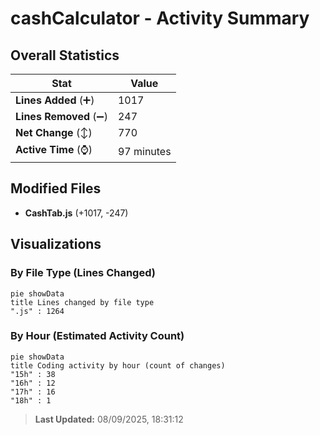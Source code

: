 # cashCalculator - Activity Summary 

## Overall Statistics

| Stat                   | Value                                                             |
| ---------------------- | ----------------------------------------------------------------- |
| **Lines Added** (➕)   | 1017                                          |
| **Lines Removed** (➖) | 247                                        |
| **Net Change** (↕)    | 770                |
| **Active Time** (⌚)   | 97 minutes |


## Modified Files
- **CashTab.js** (+1017, -247)

## Visualizations

### By File Type (Lines Changed)

```mermaid
pie showData
title Lines changed by file type
".js" : 1264
```

### By Hour (Estimated Activity Count)

```mermaid
pie showData
title Coding activity by hour (count of changes)
"15h" : 38
"16h" : 12
"17h" : 16
"18h" : 1
```


> **Last Updated:** 08/09/2025, 18:31:12